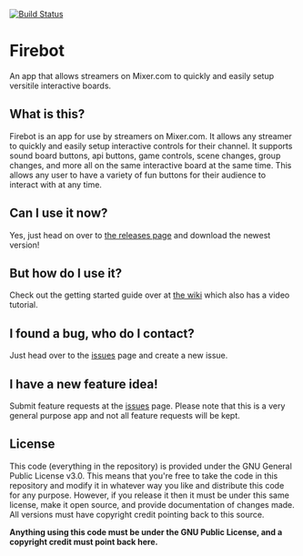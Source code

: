 [![Build Status](https://travis-ci.org/SReject/Firebot.svg?branch=travis-ci)](https://travis-ci.org/SReject/Firebot)

# Firebot
An app that allows streamers on Mixer.com to quickly and easily setup versitile interactive boards.

## What is this?
Firebot is an app for use by streamers on Mixer.com. It allows any streamer to quickly and easily setup interactive controls for their channel. It supports sound board buttons, api buttons, game controls, scene changes, group changes, and more all on the same interactive board at the same time. This allows any user to have a variety of fun buttons for their audience to interact with at any time.

## Can I use it now?
Yes, just head on over to [the releases page](https://github.com/Firebottle/Firebot/releases) and download the newest version!

## But how do I use it?
Check out the getting started guide over at [the wiki](https://github.com/Firebottle/Firebot/wiki/Getting-Started) which also has a video tutorial.

## I found a bug, who do I contact?
Just head over to the [issues](https://github.com/Firebottle/Firebot/issues) page and create a new issue.

## I have a new feature idea!
Submit feature requests at the [issues](https://github.com/Firebottle/Firebot/issues) page. Please note that this is a very general purpose app and not all feature requests will be kept.

## License
This code (everything in the repository) is provided under the GNU General Public License v3.0. This means that you're free to take the code in this repository and modify it in whatever way you like and distribute this code for any purpose. However, if you release it then it must be under this same license, make it open source, and provide documentation of changes made. All versions must have copyright credit pointing back to this source.

**Anything using this code must be under the GNU Public License, and a copyright credit must point back here.**
